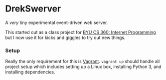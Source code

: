 DrekSwerver
=============

A *very* tiny experimental event-driven web server.

This started out as a class project for [BYU CS 360: Internet Programming](http://cs360.byu.edu/fall-2015/labs/web-server) but I now use it for kicks and giggles to try out new things.

### Setup
Really the only requirement for this is [Vagrant](https://www.vagrantup.com/). `vagrant up` should handle all project setup which includes setting up a Linux box, installing Python 3, and installing dependencies.


